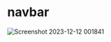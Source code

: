 # navbar

![Screenshot 2023-12-12 001841](https://github.com/40654065/navbar/assets/152056569/614c3745-f3b4-4641-908f-1ba7a65b5bee)

